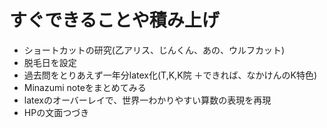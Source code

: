 # すぐできることや積み上げ

- ショートカットの研究(乙アリス、じんくん、あの、ウルフカット)
- 脱毛日を設定
- 過去問をとりあえず一年分latex化(T,K,K院 ＋できれば、なかけんのK特色)
- Minazumi noteをまとめてみる
- latexのオーバーレイで、世界一わかりやすい算数の表現を再現
- HPの文面つづき


